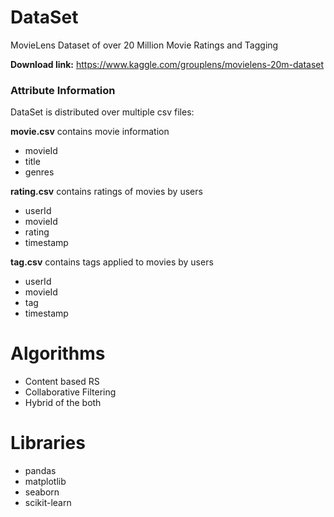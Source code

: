 # DataSet
MovieLens Dataset of over 20 Million Movie Ratings and Tagging

**Download link:** https://www.kaggle.com/grouplens/movielens-20m-dataset

### Attribute Information
DataSet is distributed over multiple csv files:


**movie.csv** contains movie information
* movieId
* title
* genres
             

**rating.csv** contains ratings of movies by users
* userId
* movieId
* rating
* timestamp


**tag.csv** contains tags applied to movies by users
* userId
* movieId
* tag
* timestamp

# Algorithms
* Content based RS
* Collaborative Filtering
* Hybrid of the both

# Libraries
* pandas
* matplotlib
* seaborn
* scikit-learn


